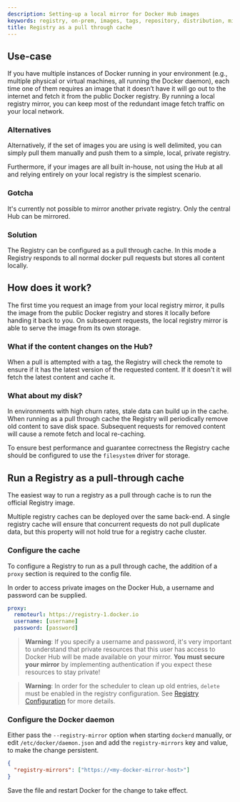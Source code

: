 ```yaml
---
description: Setting-up a local mirror for Docker Hub images
keywords: registry, on-prem, images, tags, repository, distribution, mirror, Hub, recipe, advanced
title: Registry as a pull through cache
---
```


## Use-case

If you have multiple instances of Docker running in your environment (e.g.,
multiple physical or virtual machines, all running the Docker daemon), each time
one of them requires an image that it doesn’t have it will go out to the
internet and fetch it from the public Docker registry. By running a local
registry mirror, you can keep most of the redundant image fetch traffic on your
local network.

### Alternatives

Alternatively, if the set of images you are using is well delimited, you can
simply pull them manually and push them to a simple, local, private registry.

Furthermore, if your images are all built in-house, not using the Hub at all and
relying entirely on your local registry is the simplest scenario.

### Gotcha

It's currently not possible to mirror another private registry. Only the central
Hub can be mirrored.

### Solution

The Registry can be configured as a pull through cache.  In this mode a Registry
responds to all normal docker pull requests but stores all content locally.

## How does it work?

The first time you request an image from your local registry mirror, it pulls
the image from the public Docker registry and stores it locally before handing
it back to you. On subsequent requests, the local registry mirror is able to
serve the image from its own storage.

### What if the content changes on the Hub?

When a pull is attempted with a tag, the Registry will check the remote to
ensure if it has the latest version of the requested content.  If it doesn't it
will fetch the latest content and cache it.

### What about my disk?

In environments with high churn rates, stale data can build up in the cache.
When running as a pull through cache the Registry will periodically remove old
content to save disk space. Subsequent requests for removed content will cause a
remote fetch and local re-caching.

To ensure best performance and guarantee correctness the Registry cache should
be configured to use the `filesystem` driver for storage.

## Run a Registry as a pull-through cache

The easiest way to run a registry as a pull through cache is to run the official
Registry image.

Multiple registry caches can be deployed over the same back-end.  A single
registry cache will ensure that concurrent requests do not pull duplicate data,
but this property will not hold true for a registry cache cluster.

### Configure the cache

To configure a Registry to run as a pull through cache, the addition of a
`proxy` section is required to the config file.

In order to access private images on the Docker Hub, a username and password can
be supplied.

```yaml
proxy:
  remoteurl: https://registry-1.docker.io
  username: [username]
  password: [password]
```

> **Warning**: If you specify a username and password, it's very important to
> understand that private resources that this user has access to Docker Hub will
> be made available on your mirror. **You must secure your mirror** by
> implementing authentication if you expect these resources to stay private!

> **Warning**: In order for the scheduler to clean up old entries, `delete` must
> be enabled in the registry configuration. See
> [Registry Configuration](/registry/configuration.md) for more details.

### Configure the Docker daemon

Either pass the `--registry-mirror` option when starting `dockerd` manually,
or edit `/etc/docker/daemon.json` and add the `registry-mirrors` key and value,
to make the change persistent.

```json
{
  "registry-mirrors": ["https://<my-docker-mirror-host>"]
}
```

Save the file and restart Docker for the change to take effect.
